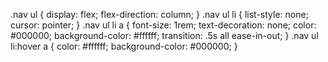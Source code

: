 .nav ul {
    display: flex;
    flex-direction: column;
}
.nav ul li {
    list-style: none;
    cursor: pointer;
}
.nav ul li a {
    font-size: 1rem;
    text-decoration: none;
    color: #000000;
    background-color: #ffffff;
    transition: .5s all ease-in-out;
}
.nav ul li:hover a {
    color: #ffffff;
    background-color: #000000;
}